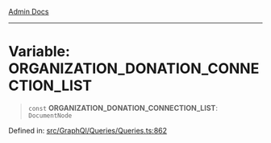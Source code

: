 [Admin Docs](/)

***

# Variable: ORGANIZATION\_DONATION\_CONNECTION\_LIST

> `const` **ORGANIZATION\_DONATION\_CONNECTION\_LIST**: `DocumentNode`

Defined in: [src/GraphQl/Queries/Queries.ts:862](https://github.com/PalisadoesFoundation/talawa-admin/blob/main/src/GraphQl/Queries/Queries.ts#L862)
